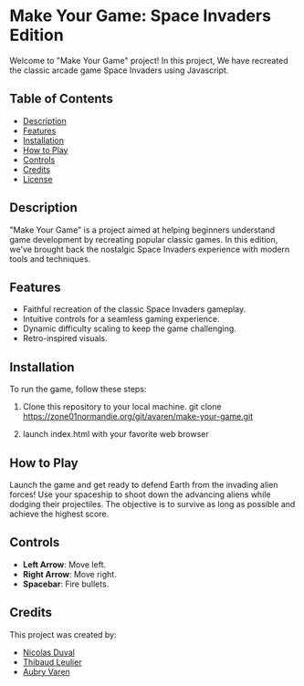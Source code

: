 # Make Your Game: Space Invaders Edition

Welcome to "Make Your Game" project! In this project, We have recreated the classic arcade game Space Invaders using Javascript.

## Table of Contents

- [Description](#description)
- [Features](#features)
- [Installation](#installation)
- [How to Play](#how-to-play)
- [Controls](#controls)
- [Credits](#credits)
- [License](#license)

## Description

"Make Your Game" is a project aimed at helping beginners understand game development by recreating popular classic games. In this edition, we've brought back the nostalgic Space Invaders experience with modern tools and techniques.

## Features

- Faithful recreation of the classic Space Invaders gameplay.
- Intuitive controls for a seamless gaming experience.
- Dynamic difficulty scaling to keep the game challenging.
- Retro-inspired visuals.

## Installation

To run the game, follow these steps:

1. Clone this repository to your local machine.
git clone https://zone01normandie.org/git/avaren/make-your-game.git

2. launch index.html with your favorite web browser

## How to Play

Launch the game and get ready to defend Earth from the invading alien forces! Use your spaceship to shoot down the advancing aliens while dodging their projectiles. The objective is to survive as long as possible and achieve the highest score.

## Controls

- **Left Arrow**: Move left.
- **Right Arrow**: Move right.
- **Spacebar**: Fire bullets.

## Credits

This project was created by:
- [Nicolas Duval](https://zone01normandie.org/git/nduval)
- [Thibaud Leulier](https://zone01normandie.org/git/tleulier)
- [Aubry Varen](https://zone01normandie.org/git/avaren)
